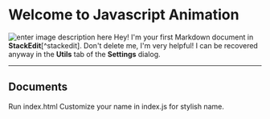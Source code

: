 Welcome to Javascript Animation
===================

![enter image description here](https://lh3.googleusercontent.com/AojM1CaeNvPuX9dZlm3Ht0KB7tBn2J1AIJzvbNgni4zmAobJ6MtvPfy9eL6AUUgiDRqpO7g=s600 "AN_trans.PNG")
Hey! I'm your first Markdown document in **StackEdit**[^stackedit]. Don't delete me, I'm very helpful! I can be recovered anyway in the **Utils** tab of the <i class="icon-cog"></i> **Settings** dialog.

----------


Documents
-------------

Run index.html 
Customize your name in index.js for stylish name.
